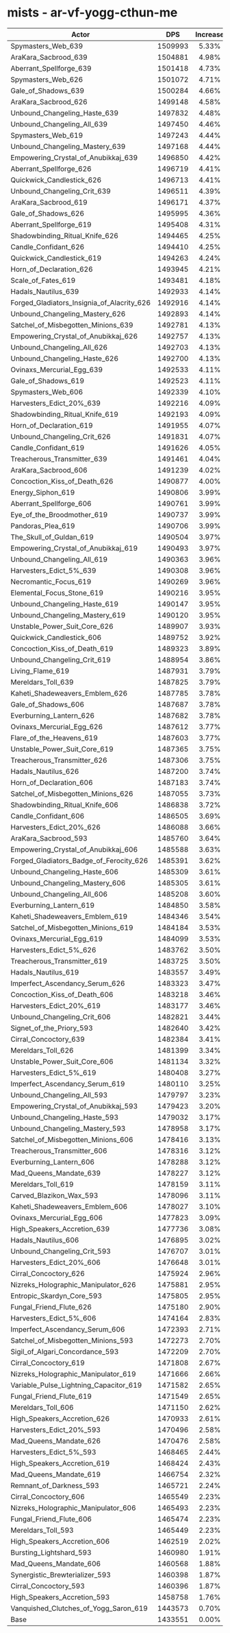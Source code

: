 # mists - ar-vf-yogg-cthun-me
| Actor | DPS | Increase |
|---|:---:|:---:|
|Spymasters_Web_639|1509993|5.33%|
|AraKara_Sacbrood_639|1504881|4.98%|
|Aberrant_Spellforge_639|1501418|4.73%|
|Spymasters_Web_626|1501072|4.71%|
|Gale_of_Shadows_639|1500284|4.66%|
|AraKara_Sacbrood_626|1499148|4.58%|
|Unbound_Changeling_Haste_639|1497832|4.48%|
|Unbound_Changeling_All_639|1497450|4.46%|
|Spymasters_Web_619|1497243|4.44%|
|Unbound_Changeling_Mastery_639|1497168|4.44%|
|Empowering_Crystal_of_Anubikkaj_639|1496850|4.42%|
|Aberrant_Spellforge_626|1496719|4.41%|
|Quickwick_Candlestick_626|1496713|4.41%|
|Unbound_Changeling_Crit_639|1496511|4.39%|
|AraKara_Sacbrood_619|1496171|4.37%|
|Gale_of_Shadows_626|1495995|4.36%|
|Aberrant_Spellforge_619|1495408|4.31%|
|Shadowbinding_Ritual_Knife_626|1494465|4.25%|
|Candle_Confidant_626|1494410|4.25%|
|Quickwick_Candlestick_619|1494263|4.24%|
|Horn_of_Declaration_626|1493945|4.21%|
|Scale_of_Fates_619|1493481|4.18%|
|Hadals_Nautilus_639|1492933|4.14%|
|Forged_Gladiators_Insignia_of_Alacrity_626|1492916|4.14%|
|Unbound_Changeling_Mastery_626|1492893|4.14%|
|Satchel_of_Misbegotten_Minions_639|1492781|4.13%|
|Empowering_Crystal_of_Anubikkaj_626|1492757|4.13%|
|Unbound_Changeling_All_626|1492703|4.13%|
|Unbound_Changeling_Haste_626|1492700|4.13%|
|Ovinaxs_Mercurial_Egg_639|1492533|4.11%|
|Gale_of_Shadows_619|1492523|4.11%|
|Spymasters_Web_606|1492339|4.10%|
|Harvesters_Edict_20%_639|1492216|4.09%|
|Shadowbinding_Ritual_Knife_619|1492193|4.09%|
|Horn_of_Declaration_619|1491955|4.07%|
|Unbound_Changeling_Crit_626|1491831|4.07%|
|Candle_Confidant_619|1491626|4.05%|
|Treacherous_Transmitter_639|1491461|4.04%|
|AraKara_Sacbrood_606|1491239|4.02%|
|Concoction_Kiss_of_Death_626|1490877|4.00%|
|Energy_Siphon_619|1490806|3.99%|
|Aberrant_Spellforge_606|1490761|3.99%|
|Eye_of_the_Broodmother_619|1490737|3.99%|
|Pandoras_Plea_619|1490706|3.99%|
|The_Skull_of_Guldan_619|1490504|3.97%|
|Empowering_Crystal_of_Anubikkaj_619|1490493|3.97%|
|Unbound_Changeling_All_619|1490363|3.96%|
|Harvesters_Edict_5%_639|1490308|3.96%|
|Necromantic_Focus_619|1490269|3.96%|
|Elemental_Focus_Stone_619|1490216|3.95%|
|Unbound_Changeling_Haste_619|1490147|3.95%|
|Unbound_Changeling_Mastery_619|1490120|3.95%|
|Unstable_Power_Suit_Core_626|1489907|3.93%|
|Quickwick_Candlestick_606|1489752|3.92%|
|Concoction_Kiss_of_Death_619|1489323|3.89%|
|Unbound_Changeling_Crit_619|1488954|3.86%|
|Living_Flame_619|1487931|3.79%|
|Mereldars_Toll_639|1487825|3.79%|
|Kaheti_Shadeweavers_Emblem_626|1487785|3.78%|
|Gale_of_Shadows_606|1487687|3.78%|
|Everburning_Lantern_626|1487682|3.78%|
|Ovinaxs_Mercurial_Egg_626|1487612|3.77%|
|Flare_of_the_Heavens_619|1487603|3.77%|
|Unstable_Power_Suit_Core_619|1487365|3.75%|
|Treacherous_Transmitter_626|1487306|3.75%|
|Hadals_Nautilus_626|1487200|3.74%|
|Horn_of_Declaration_606|1487183|3.74%|
|Satchel_of_Misbegotten_Minions_626|1487055|3.73%|
|Shadowbinding_Ritual_Knife_606|1486838|3.72%|
|Candle_Confidant_606|1486505|3.69%|
|Harvesters_Edict_20%_626|1486088|3.66%|
|AraKara_Sacbrood_593|1485760|3.64%|
|Empowering_Crystal_of_Anubikkaj_606|1485588|3.63%|
|Forged_Gladiators_Badge_of_Ferocity_626|1485391|3.62%|
|Unbound_Changeling_Haste_606|1485309|3.61%|
|Unbound_Changeling_Mastery_606|1485305|3.61%|
|Unbound_Changeling_All_606|1485208|3.60%|
|Everburning_Lantern_619|1484850|3.58%|
|Kaheti_Shadeweavers_Emblem_619|1484346|3.54%|
|Satchel_of_Misbegotten_Minions_619|1484184|3.53%|
|Ovinaxs_Mercurial_Egg_619|1484099|3.53%|
|Harvesters_Edict_5%_626|1483762|3.50%|
|Treacherous_Transmitter_619|1483725|3.50%|
|Hadals_Nautilus_619|1483557|3.49%|
|Imperfect_Ascendancy_Serum_626|1483323|3.47%|
|Concoction_Kiss_of_Death_606|1483218|3.46%|
|Harvesters_Edict_20%_619|1483177|3.46%|
|Unbound_Changeling_Crit_606|1482821|3.44%|
|Signet_of_the_Priory_593|1482640|3.42%|
|Cirral_Concoctory_639|1482384|3.41%|
|Mereldars_Toll_626|1481399|3.34%|
|Unstable_Power_Suit_Core_606|1481134|3.32%|
|Harvesters_Edict_5%_619|1480408|3.27%|
|Imperfect_Ascendancy_Serum_619|1480110|3.25%|
|Unbound_Changeling_All_593|1479797|3.23%|
|Empowering_Crystal_of_Anubikkaj_593|1479423|3.20%|
|Unbound_Changeling_Haste_593|1479032|3.17%|
|Unbound_Changeling_Mastery_593|1478958|3.17%|
|Satchel_of_Misbegotten_Minions_606|1478416|3.13%|
|Treacherous_Transmitter_606|1478316|3.12%|
|Everburning_Lantern_606|1478288|3.12%|
|Mad_Queens_Mandate_639|1478227|3.12%|
|Mereldars_Toll_619|1478159|3.11%|
|Carved_Blazikon_Wax_593|1478096|3.11%|
|Kaheti_Shadeweavers_Emblem_606|1478027|3.10%|
|Ovinaxs_Mercurial_Egg_606|1477823|3.09%|
|High_Speakers_Accretion_639|1477736|3.08%|
|Hadals_Nautilus_606|1476895|3.02%|
|Unbound_Changeling_Crit_593|1476707|3.01%|
|Harvesters_Edict_20%_606|1476648|3.01%|
|Cirral_Concoctory_626|1475924|2.96%|
|Nizreks_Holographic_Manipulator_626|1475881|2.95%|
|Entropic_Skardyn_Core_593|1475805|2.95%|
|Fungal_Friend_Flute_626|1475180|2.90%|
|Harvesters_Edict_5%_606|1474164|2.83%|
|Imperfect_Ascendancy_Serum_606|1472393|2.71%|
|Satchel_of_Misbegotten_Minions_593|1472273|2.70%|
|Sigil_of_Algari_Concordance_593|1472209|2.70%|
|Cirral_Concoctory_619|1471808|2.67%|
|Nizreks_Holographic_Manipulator_619|1471666|2.66%|
|Variable_Pulse_Lightning_Capacitor_619|1471582|2.65%|
|Fungal_Friend_Flute_619|1471549|2.65%|
|Mereldars_Toll_606|1471150|2.62%|
|High_Speakers_Accretion_626|1470933|2.61%|
|Harvesters_Edict_20%_593|1470496|2.58%|
|Mad_Queens_Mandate_626|1470476|2.58%|
|Harvesters_Edict_5%_593|1468465|2.44%|
|High_Speakers_Accretion_619|1468424|2.43%|
|Mad_Queens_Mandate_619|1466754|2.32%|
|Remnant_of_Darkness_593|1465721|2.24%|
|Cirral_Concoctory_606|1465549|2.23%|
|Nizreks_Holographic_Manipulator_606|1465493|2.23%|
|Fungal_Friend_Flute_606|1465474|2.23%|
|Mereldars_Toll_593|1465449|2.23%|
|High_Speakers_Accretion_606|1462519|2.02%|
|Bursting_Lightshard_593|1460980|1.91%|
|Mad_Queens_Mandate_606|1460568|1.88%|
|Synergistic_Brewterializer_593|1460398|1.87%|
|Cirral_Concoctory_593|1460396|1.87%|
|High_Speakers_Accretion_593|1458758|1.76%|
|Vanquished_Clutches_of_Yogg_Saron_619|1443573|0.70%|
|Base|1433551|0.00%|
